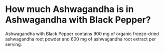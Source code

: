 # How much Ashwagandha is in Ashwagandha with Black Pepper?

Ashwagandha with Black Pepper contains 900 mg of organic freeze-dried ashwagandha root powder and 600 mg of ashwagandha root extract per serving.